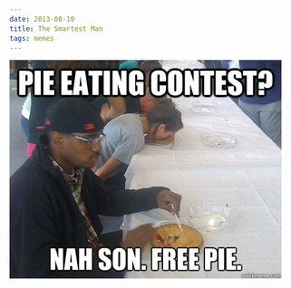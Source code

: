 ```yaml
---
date: 2013-08-10
title: The Smartest Man
tags: memes
---
```


![pie](https://raw.githubusercontent.com/muneer78/muneer78.github.io/master/images/pie.jpeg)



